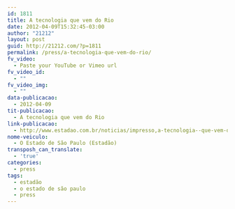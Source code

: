 ```yaml
---
id: 1811
title: A tecnologia que vem do Rio
date: 2012-04-09T15:32:45-03:00
author: "21212"
layout: post
guid: http://21212.com/?p=1811
permalink: /press/a-tecnologia-que-vem-do-rio/
fv_video:
  - Paste your YouTube or Vimeo url
fv_video_id:
  - ""
fv_video_img:
  - ""
data-publicacao:
  - 2012-04-09
tit-publicacao:
  - A tecnologia que vem do Rio
link-publicacao:
  - http://www.estadao.com.br/noticias/impresso,a-tecnologia--que-vem-do-rio-,858797,0.htm
nome-veiculo:
  - O Estado de São Paulo (Estadão)
transposh_can_translate:
  - 'true'
categories:
  - press
tags:
  - estadão
  - o estado de são paulo
  - press
---
```

